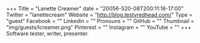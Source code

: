 +++
Title = "Lanette Creamer"
date = "20056-520-08T200:11:18-17:00"
Twitter = "lanettecream"
Website = "http://blog.testyredhead.com/"
Type = "guest"
Facebook = ""
Linkedin = ""
Pronouns = ""
GitHub = ""
Thumbnail = "img/guests/lcreamer.png"
Pinterest = ""
Instagram = ""
YouTube = ""
+++
Software tester, writer, presenter.
